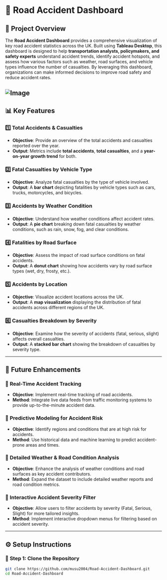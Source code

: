 # 🚗 **Road Accident Dashboard**

## 📌 **Project Overview**
The **Road Accident Dashboard** provides a comprehensive visualization of key road accident statistics across the UK. Built using **Tableau Desktop**, this dashboard is designed to help **transportation analysts, policymakers, and safety experts** understand accident trends, identify accident hotspots, and assess how various factors such as weather, road surfaces, and vehicle types influence the number of casualties. By leveraging this dashboard, organizations can make informed decisions to improve road safety and reduce accident rates.

![Image](https://github.com/user-attachments/assets/36ef7169-2429-443d-8efe-06da1fde289c)
---

## 📊 **Key Features**

### 1️⃣ **Total Accidents & Casualties**
- **Objective**: Provide an overview of the total accidents and casualties reported over the year.
- **Output**: Metrics include **total accidents**, **total casualties**, and a **year-on-year growth trend** for both.

### 2️⃣ **Fatal Casualties by Vehicle Type**
- **Objective**: Analyze fatal casualties by the type of vehicle involved.
- **Output**: A **bar chart** depicting fatalities by vehicle types such as cars, trucks, motorcycles, and bicycles.

### 3️⃣ **Accidents by Weather Condition**
- **Objective**: Understand how weather conditions affect accident rates.
- **Output**: A **pie chart** breaking down fatal casualties by weather conditions, such as rain, snow, fog, and clear conditions.

### 4️⃣ **Fatalities by Road Surface**
- **Objective**: Assess the impact of road surface conditions on fatal accidents.
- **Output**: A **donut chart** showing how accidents vary by road surface types (wet, dry, frosty, etc.).

### 5️⃣ **Accidents by Location**
- **Objective**: Visualize accident locations across the UK.
- **Output**: A **map visualization** displaying the distribution of fatal accidents across different regions of the UK.

### 6️⃣ **Casualties Breakdown by Severity**
- **Objective**: Examine how the severity of accidents (fatal, serious, slight) affects overall casualties.
- **Output**: A **stacked bar chart** showing the breakdown of casualties by severity type.

---

## 🚀 **Future Enhancements**

### 🔹 **Real-Time Accident Tracking**
- **Objective**: Implement real-time tracking of road accidents.
- **Method**: Integrate live data feeds from traffic monitoring systems to provide up-to-the-minute accident data.

### 🔹 **Predictive Modeling for Accident Risk**
- **Objective**: Identify regions and conditions that are at high risk for accidents.
- **Method**: Use historical data and machine learning to predict accident-prone areas and times.

### 🔹 **Detailed Weather & Road Condition Analysis**
- **Objective**: Enhance the analysis of weather conditions and road surfaces as key accident contributors.
- **Method**: Expand the dataset to include detailed weather reports and road condition metrics.

### 🔹 **Interactive Accident Severity Filter**
- **Objective**: Allow users to filter accidents by severity (Fatal, Serious, Slight) for more tailored insights.
- **Method**: Implement interactive dropdown menus for filtering based on accident severity.

---

## ⚙️ **Setup Instructions**

### 🔹 **Step 1: Clone the Repository**
```bash
git clone https://github.com/musu2004/Road-Accident-Dashboard.git
cd Road-Accident-Dashboard
